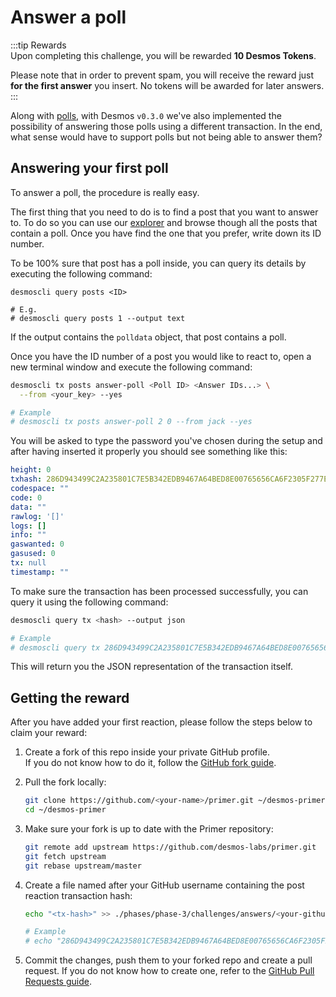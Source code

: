# Answer a poll
:::tip Rewards  
Upon completing this challenge, you will be rewarded **10 Desmos Tokens**. 
  
Please note that in order to prevent spam, you will receive the reward just **for the first answer** you insert. No tokens will be awarded for later answers.  
:::

Along with [polls](create-poll.md), with Desmos `v0.3.0` we've also implemented the possibility of answering those polls using a different transaction. In the end, what sense would have to support polls but not being able to answer them? 

## Answering your first poll
To answer a poll, the procedure is really easy.

The first thing that you need to do is to find a post that you want to answer to. To do so you can use our [explorer](https://morpheus.desmos.network) and browse though all the posts that contain a poll. Once you have find the one that you prefer, write down its ID number. 

To be 100% sure that post has a poll inside, you can query its details by executing the following command: 

```
desmoscli query posts <ID>

# E.g.
# desmoscli query posts 1 --output text
```

If the output contains the `polldata` object, that post contains a poll. 

Once you have the ID number of a post you would like to react to, open a new terminal window and execute the following command: 

```bash
desmoscli tx posts answer-poll <Poll ID> <Answer IDs...> \
  --from <your_key> --yes 

# Example
# desmoscli tx posts answer-poll 2 0 --from jack --yes
```  

You will be asked to type the password you've chosen during the setup and after having inserted it properly you should see something like this: 

```yml
height: 0
txhash: 286D943499C2A235801C7E5B342EDB9467A64BED8E00765656CA6F2305F277E7
codespace: ""
code: 0
data: ""
rawlog: '[]'
logs: []
info: ""
gaswanted: 0
gasused: 0
tx: null
timestamp: ""
```

To make sure the transaction has been processed successfully, you can query it using the following command: 

```bash
desmoscli query tx <hash> --output json

# Example
# desmoscli query tx 286D943499C2A235801C7E5B342EDB9467A64BED8E00765656CA6F2305F277E7 --output json
``` 

This will return you the JSON representation of the transaction itself.

## Getting the reward 
After you have added your first reaction, please follow the steps below to claim your reward: 

1. Create a fork of this repo inside your private GitHub profile.  
   If you do not know how to do it, follow the [GitHub fork guide](https://help.github.com/en/github/getting-started-with-github/fork-a-repo).

2. Pull the fork locally:  
   ```bash
   git clone https://github.com/<your-name>/primer.git ~/desmos-primer
   cd ~/desmos-primer
   ```
   
3. Make sure your fork is up to date with the Primer repository:  
   ```bash
   git remote add upstream https://github.com/desmos-labs/primer.git
   git fetch upstream
   git rebase upstream/master
   ```

4. Create a file named after your GitHub username containing the post reaction transaction hash:  
   ```bash
   echo "<tx-hash>" >> ./phases/phase-3/challenges/answers/<your-github-name>
   
   # Example
   # echo "286D943499C2A235801C7E5B342EDB9467A64BED8E00765656CA6F2305F277E7" >> ./phases/phase-3/challenges/answers/RiccardoM
   ```

5. Commit the changes, push them to your forked repo and create a pull request. If you do not know how to create one, refer to the [GitHub Pull Requests guide](https://help.github.com/en/github/collaborating-with-issues-and-pull-requests/creating-a-pull-request).
